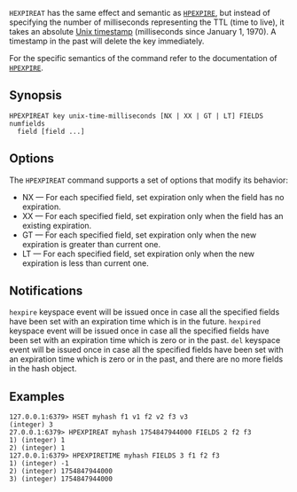 `HEXPIREAT` has the same effect and semantic as [`HPEXPIRE`](hpexpire.md), but instead of
specifying the number of milliseconds representing the TTL (time to live), it takes
an absolute [Unix timestamp][hewowu] (milliseconds since January 1, 1970). A
timestamp in the past will delete the key immediately.

[hewowu]: http://en.wikipedia.org/wiki/Unix_time

For the specific semantics of the command refer to the documentation of
[`HPEXPIRE`](hpexpire.md).

## Synopsis 

```
HPEXPIREAT key unix-time-milliseconds [NX | XX | GT | LT] FIELDS numfields
  field [field ...]
```

## Options

The `HPEXPIREAT` command supports a set of options that modify its behavior:

* NX — For each specified field, set expiration only when the field has no expiration.
* XX — For each specified field, set expiration only when the field has an existing expiration.
* GT — For each specified field, set expiration only when the new expiration is greater than current one.
* LT — For each specified field, set expiration only when the new expiration is less than current one.

## Notifications

`hexpire` keyspace event will be issued once in case all the specified fields have been set with an expiration time which is in the future.
`hexpired` keyspace event will be issued once in case all the specified fields have been set with an expiration time which is zero or in the past.
`del` keyspace event will be issued once in case all the specified fields have been set with an expiration time which is zero or in the past, 
and there are no more fields in the hash object.

## Examples

```
127.0.0.1:6379> HSET myhash f1 v1 f2 v2 f3 v3
(integer) 3
27.0.0.1:6379> HPEXPIREAT myhash 1754847944000 FIELDS 2 f2 f3
1) (integer) 1
2) (integer) 1
127.0.0.1:6379> HPEXPIRETIME myhash FIELDS 3 f1 f2 f3
1) (integer) -1
2) (integer) 1754847944000
3) (integer) 1754847944000
```
